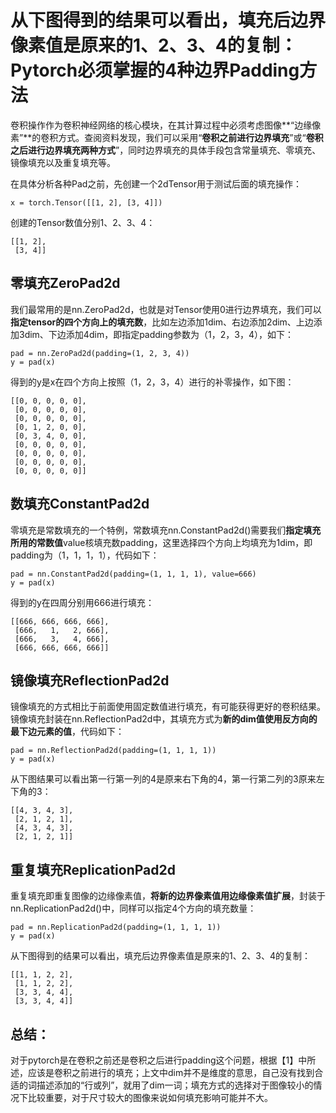 # 从下图得到的结果可以看出，填充后边界像素值是原来的1、2、3、4的复制：Pytorch必须掌握的4种边界Padding方法

卷积操作作为卷积神经网络的核心模块，在其计算过程中必须考虑图像**“边缘像素”**的卷积方式。查阅资料发现，我们可以采用“**卷积之前进行边界填充**”或“**卷积之后进行边界填充两种方式**”，同时边界填充的具体手段包含常量填充、零填充、镜像填充以及重复填充等。

在具体分析各种Pad之前，先创建一个2dTensor用于测试后面的填充操作：

```
x = torch.Tensor([[1, 2], [3, 4]])
```

创建的Tensor数值分别1、2、3、4：

```
[[1, 2],
 [3, 4]]
```

## 零填充ZeroPad2d

我们最常用的是nn.ZeroPad2d，也就是对Tensor使用0进行边界填充，我们可以**指定tensor的四个方向上的填充数**，比如左边添加1dim、右边添加2dim、上边添加3dim、下边添加4dim，即指定padding参数为（1，2，3，4），如下：

```
pad = nn.ZeroPad2d(padding=(1, 2, 3, 4))
y = pad(x)
```

得到的y是x在四个方向上按照（1，2，3，4）进行的补零操作，如下图：

```
[[0, 0, 0, 0, 0],
 [0, 0, 0, 0, 0],
 [0, 0, 0, 0, 0],
 [0, 1, 2, 0, 0],
 [0, 3, 4, 0, 0],
 [0, 0, 0, 0, 0],
 [0, 0, 0, 0, 0],
 [0, 0, 0, 0, 0],
 [0, 0, 0, 0, 0]]
```

## 数填充ConstantPad2d

零填充是常数填充的一个特例，常数填充nn.ConstantPad2d()需要我们**指定填充所用的常数值**value核填充数padding，这里选择四个方向上均填充为1dim，即padding为（1，1，1，1），代码如下：

```
pad = nn.ConstantPad2d(padding=(1, 1, 1, 1), value=666)
y = pad(x)
```

得到的y在四周分别用666进行填充：

```
[[666, 666, 666, 666],
 [666,   1,   2, 666],
 [666,   3,   4, 666],
 [666, 666, 666, 666]]
```

## 镜像填充ReflectionPad2d

镜像填充的方式相比于前面使用固定数值进行填充，有可能获得更好的卷积结果。镜像填充封装在nn.ReflectionPad2d中，其填充方式为**新的dim值使用反方向的最下边元素的值**，代码如下：

```
pad = nn.ReflectionPad2d(padding=(1, 1, 1, 1))
y = pad(x)
```

从下图结果可以看出第一行第一列的4是原来右下角的4，第一行第二列的3原来左下角的3：

```
[[4, 3, 4, 3],
 [2, 1, 2, 1],
 [4, 3, 4, 3],
 [2, 1, 2, 1]]
```

## 重复填充ReplicationPad2d

重复填充即重复图像的边缘像素值，**将新的边界像素值用边缘像素值扩展**，封装于nn.ReplicationPad2d()中，同样可以指定4个方向的填充数量：

```
pad = nn.ReplicationPad2d(padding=(1, 1, 1, 1))
y = pad(x)
```

从下图得到的结果可以看出，填充后边界像素值是原来的1、2、3、4的复制：

```
[[1, 1, 2, 2],
 [1, 1, 2, 2],
 [3, 3, 4, 4],
 [3, 3, 4, 4]]
```

## 总结：

对于pytorch是在卷积之前还是卷积之后进行padding这个问题，根据【1】中所述，应该是卷积之前进行的填充；上文中dim并不是维度的意思，自己没有找到合适的词描述添加的“行或列”，就用了dim一词；填充方式的选择对于图像较小的情况下比较重要，对于尺寸较大的图像来说如何填充影响可能并不大。

